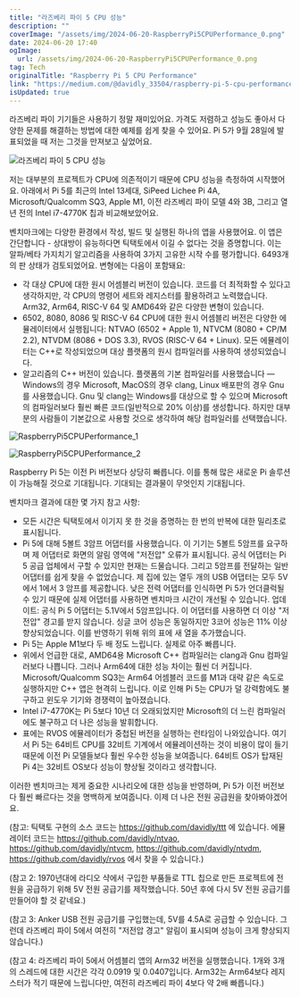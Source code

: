 ```yaml
---
title: "라즈베리 파이 5 CPU 성능"
description: ""
coverImage: "/assets/img/2024-06-20-RaspberryPi5CPUPerformance_0.png"
date: 2024-06-20 17:40
ogImage:
  url: /assets/img/2024-06-20-RaspberryPi5CPUPerformance_0.png
tag: Tech
originalTitle: "Raspberry Pi 5 CPU Performance"
link: "https://medium.com/@davidly_33504/raspberry-pi-5-cpu-performance-2d019aa6c0df"
isUpdated: true
---
```


라즈베리 파이 기기들은 사용하기 정말 재미있어요. 가격도 저렴하고 성능도 좋아서 다양한 문제를 해결하는 방법에 대한 예제를 쉽게 찾을 수 있어요. Pi 5가 9월 28일에 발표되었을 때 저는 그것을 만져보고 싶었어요.

![라즈베리 파이 5 CPU 성능](/assets/img/2024-06-20-RaspberryPi5CPUPerformance_0.png)

저는 대부분의 프로젝트가 CPU에 의존적이기 때문에 CPU 성능을 측정하여 시작했어요. 아래에서 Pi 5를 최근의 Intel 13세대, SiPeed Lichee Pi 4A, Microsoft/Qualcomm SQ3, Apple M1, 이전 라즈베리 파이 모델 4와 3B, 그리고 열년 전의 Intel i7-4770K 칩과 비교해보았어요.

벤치마크에는 다양한 환경에서 작성, 빌드 및 실행된 하나의 앱을 사용했어요. 이 앱은 간단합니다 - 상대방이 유능하다면 틱택토에서 이길 수 없다는 것을 증명합니다. 이는 알파/베타 가지치기 알고리즘을 사용하여 3가지 고유한 시작 수를 평가합니다. 6493개의 판 상태가 검토되었어요. 변형에는 다음이 포함돼요:

<div class="content-ad"></div>

- 각 대상 CPU에 대한 원시 어셈블리 버전이 있습니다. 코드를 더 최적화할 수 있다고 생각하지만, 각 CPU의 명령어 세트와 레지스터를 활용하려고 노력했습니다. Arm32, Arm64, RISC-V 64 및 AMD64와 같은 다양한 변형이 있습니다.
- 6502, 8080, 8086 및 RISC-V 64 CPU에 대한 원시 어셈블리 버전은 다양한 에뮬레이터에서 실행됩니다: NTVAO (6502 + Apple 1), NTVCM (8080 + CP/M 2.2), NTVDM (8086 + DOS 3.3), RVOS (RISC-V 64 + Linux). 모든 에뮬레이터는 C++로 작성되었으며 대상 플랫폼의 원시 컴파일러를 사용하여 생성되었습니다.
- 알고리즘의 C++ 버전이 있습니다. 플랫폼의 기본 컴파일러를 사용했습니다 — Windows의 경우 Microsoft, MacOS의 경우 clang, Linux 배포판의 경우 Gnu를 사용했습니다. Gnu 및 clang는 Windows를 대상으로 할 수 있으며 Microsoft의 컴파일러보다 훨씬 빠른 코드(일반적으로 20% 이상)를 생성합니다. 하지만 대부분의 사람들이 기본값으로 사용할 것으로 생각하여 해당 컴파일러를 선택했습니다.

![RaspberryPi5CPUPerformance_1](/assets/img/2024-06-20-RaspberryPi5CPUPerformance_1.png)

![RaspberryPi5CPUPerformance_2](/assets/img/2024-06-20-RaspberryPi5CPUPerformance_2.png)

Raspberry Pi 5는 이전 Pi 버전보다 상당히 빠릅니다. 이를 통해 많은 새로운 Pi 솔루션이 가능해질 것으로 기대됩니다. 기대되는 결과물이 무엇인지 기대됩니다.

<div class="content-ad"></div>

벤치마크 결과에 대한 몇 가지 참고 사항:

- 모든 시간은 틱택토에서 이기지 못 한 것을 증명하는 한 번의 반복에 대한 밀리초로 표시됩니다.
- Pi 5에 대해 5볼트 3암프 어댑터를 사용했습니다. 이 기기는 5볼트 5암프를 요구하며 제 어댑터로 화면의 알림 영역에 "저전압" 오류가 표시됩니다. 공식 어댑터는 Pi 5 공급 업체에서 구할 수 있지만 현재는 드물습니다. 그리고 5암프를 전달하는 일반 어댑터를 쉽게 찾을 수 없었습니다. 제 집에 있는 열두 개의 USB 어댑터는 모두 5V에서 1에서 3 암프를 제공합니다. 낮은 전력 어댑터를 인식하면 Pi 5가 언더클럭될 수 있기 때문에 실제 어댑터를 사용하면 벤치마크 시간이 개선될 수 있습니다. 업데이트: 공식 Pi 5 어댑터는 5.1V에서 5암프입니다. 이 어댑터를 사용하면 더 이상 "저전압" 경고를 받지 않습니다. 싱글 코어 성능은 동일하지만 3코어 성능은 11% 이상 향상되었습니다. 이를 반영하기 위해 위의 표에 새 열을 추가했습니다.
- Pi 5는 Apple M1보다 두 배 정도 느립니다. 실제로 아주 빠릅니다.
- 위에서 언급한 대로, AMD64용 Microsoft C++ 컴파일러는 clang과 Gnu 컴파일러보다 나쁩니다. 그러나 Arm64에 대한 성능 차이는 훨씬 더 커집니다. Microsoft/Qualcomm SQ3는 Arm64 어셈블러 코드를 M1과 대략 같은 속도로 실행하지만 C++ 앱은 현격히 느립니다. 이로 인해 Pi 5는 CPU가 덜 강력함에도 불구하고 윈도우 기기와 경쟁력이 높아졌습니다.
- Intel i7-4770K는 Pi 5보다 10년 더 오래되었지만 Microsoft의 더 느린 컴파일러에도 불구하고 더 나은 성능을 발휘합니다.
- 표에는 RVOS 에뮬레이터가 중첩된 버전을 실행하는 런타임이 나와있습니다. 여기서 Pi 5는 64비트 CPU를 32비트 기계에서 에뮬레이션하는 것이 비용이 많이 들기 때문에 이전 Pi 모델들보다 훨씬 우수한 성능을 보여줍니다. 64비트 OS가 탑재된 Pi 4는 32비트 OS보다 성능이 향상될 것이라고 생각합니다.

이러한 벤치마크는 제게 중요한 시나리오에 대한 성능을 반영하며, Pi 5가 이전 버전보다 훨씬 빠르다는 것을 명백하게 보여줍니다. 이제 더 나은 전원 공급원을 찾아봐야겠어요.

(참고: 틱택토 구현의 소스 코드는 https://github.com/davidly/ttt 에 있습니다. 에뮬레이터 코드는 https://github.com/davidly/ntvao, https://github.com/davidly/ntvcm, https://github.com/davidly/ntvdm, https://github.com/davidly/rvos 에서 찾을 수 있습니다.)

<div class="content-ad"></div>

(참고 2: 1970년대에 라디오 샥에서 구입한 부품들로 TTL 칩으로 만든 프로젝트에 전원을 공급하기 위해 5V 전원 공급기를 제작했습니다. 50년 후에 다시 5V 전원 공급기를 만들어야 할 것 같네요.)

(참고 3: Anker USB 전원 공급기를 구입했는데, 5V를 4.5A로 공급할 수 있습니다. 그런데 라즈베리 파이 5에서 여전히 "저전압 경고" 알림이 표시되며 성능이 크게 향상되지 않습니다.)

(참고 4: 라즈베리 파이 5에서 어셈블리 앱의 Arm32 버전을 실행했습니다. 1개와 3개의 스레드에 대한 시간은 각각 0.0919 및 0.0407입니다. Arm32는 Arm64보다 레지스터가 적기 때문에 느립니다만, 여전히 라즈베리 파이 4보다 약 2배 빠릅니다.)
